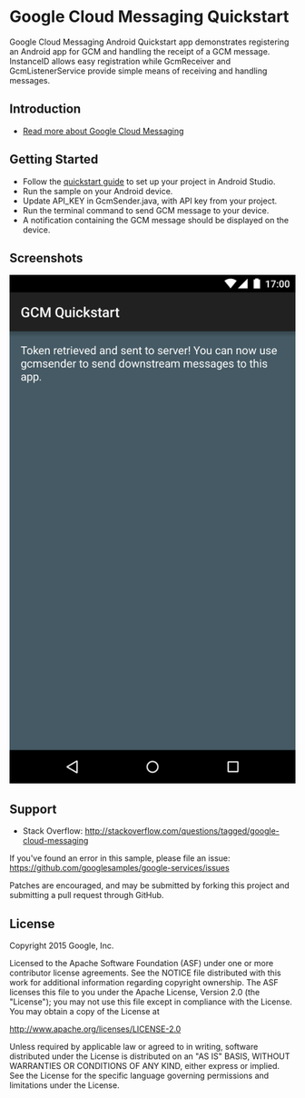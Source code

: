 Google Cloud Messaging Quickstart
=================================

Google Cloud Messaging Android Quickstart app demonstrates registering
an Android app for GCM and handling the receipt of a GCM message.
InstanceID allows easy registration while GcmReceiver and
GcmListenerService provide simple means of receiving and handling
messages.

Introduction
------------

- [Read more about Google Cloud Messaging](https://developers.google.com/cloud-messaging/)

Getting Started
---------------

- Follow the [quickstart guide](https://developers.google.com/cloud-messaging/)
  to set up your project in Android Studio.
- Run the sample on your Android device.
- Update API_KEY in GcmSender.java, with API key from your project.
- Run the terminal command to send GCM message to your device.
- A notification containing the GCM message should be displayed on the
  device.

Screenshots
-----------
![Screenshot](app/src/main/gcm-sample.png)

Support
-------

- Stack Overflow: http://stackoverflow.com/questions/tagged/google-cloud-messaging

If you've found an error in this sample, please file an issue:
https://github.com/googlesamples/google-services/issues

Patches are encouraged, and may be submitted by forking this project and
submitting a pull request through GitHub.

License
-------

Copyright 2015 Google, Inc.

Licensed to the Apache Software Foundation (ASF) under one or more contributor
license agreements.  See the NOTICE file distributed with this work for
additional information regarding copyright ownership.  The ASF licenses this
file to you under the Apache License, Version 2.0 (the "License"); you may not
use this file except in compliance with the License.  You may obtain a copy of
the License at

  http://www.apache.org/licenses/LICENSE-2.0

Unless required by applicable law or agreed to in writing, software
distributed under the License is distributed on an "AS IS" BASIS, WITHOUT
WARRANTIES OR CONDITIONS OF ANY KIND, either express or implied.  See the
License for the specific language governing permissions and limitations under
the License.
